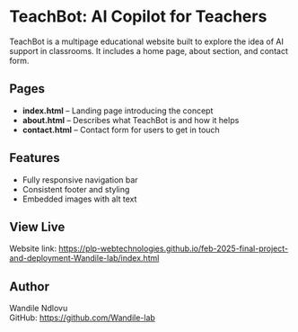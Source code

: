 # TeachBot: AI Copilot for Teachers

TeachBot is a multipage educational website built to explore the idea of AI support in classrooms. It includes a home page, about section, and contact form.

## Pages
- **index.html** – Landing page introducing the concept
- **about.html** – Describes what TeachBot is and how it helps
- **contact.html** – Contact form for users to get in touch

## Features
- Fully responsive navigation bar
- Consistent footer and styling
- Embedded images with alt text

## View Live
Website link: https://plp-webtechnologies.github.io/feb-2025-final-project-and-deployment-Wandile-lab/index.html

## Author
Wandile Ndlovu  
GitHub: https://github.com/Wandile-lab
